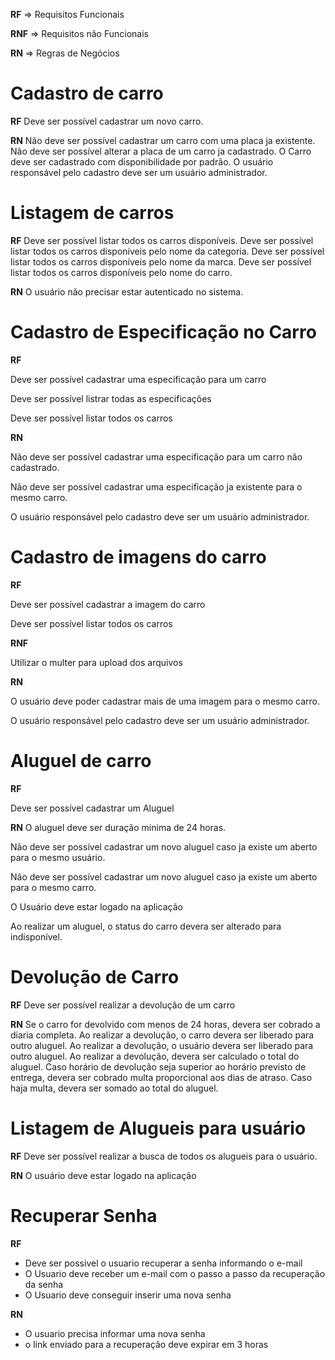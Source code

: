 **RF** => Requisitos Funcionais

**RNF** => Requisitos não Funcionais

**RN** => Regras de Negócios

# Cadastro de carro

**RF**
Deve ser possível cadastrar um novo carro.

**RN**
Não deve ser possível cadastrar um carro com uma placa ja existente.
Não deve ser possível alterar a placa de um carro ja cadastrado.
O Carro deve ser cadastrado com disponibilidade por padrão.
O usuário responsável pelo cadastro deve ser um usuário administrador.

# Listagem de carros

**RF**
Deve ser possível listar todos os carros disponíveis.
Deve ser possível listar todos os carros disponíveis pelo nome da categoria.
Deve ser possível listar todos os carros disponíveis pelo nome da marca.
Deve ser possível listar todos os carros disponíveis pelo nome do carro.

**RN**
O usuário não precisar estar autenticado no sistema.

# Cadastro de Especificação no Carro

**RF**

Deve ser possível cadastrar uma especificação para um carro

Deve ser possível listrar todas as especificações

Deve ser possível listar todos os carros

**RN**

Não deve ser possível cadastrar uma especificação para um carro não cadastrado.

Não deve ser possível cadastrar uma especificação ja existente para o mesmo carro.

O usuário responsável pelo cadastro deve ser um usuário administrador.

# Cadastro de imagens do carro

**RF**

Deve ser possível cadastrar a imagem do carro

Deve ser possível listar todos os carros

**RNF**

Utilizar o multer para upload dos arquivos

**RN**

O usuário deve poder cadastrar mais de uma imagem para o mesmo carro.

O usuário responsável pelo cadastro deve ser um usuário administrador.

# Aluguel de carro

**RF**

Deve ser possível cadastrar um Aluguel

**RN**
O aluguel deve ser duração minima de 24 horas.

Não deve ser possível cadastrar um novo aluguel caso ja existe um aberto para o mesmo usuário.

Não deve ser possível cadastrar um novo aluguel caso ja existe um aberto para o mesmo carro.

O Usuário deve estar logado na aplicação

Ao realizar um aluguel, o status do carro devera ser alterado para indisponível.

# Devolução de Carro

**RF**
Deve ser possível realizar a devolução de um carro

**RN**
Se o carro for devolvido com menos de 24 horas, devera ser cobrado a diaria completa.
Ao realizar a devolução, o carro devera ser liberado para outro aluguel.
Ao realizar a devolução, o usuário devera ser liberado para outro aluguel.
Ao realizar a devolução, devera ser calculado o total do aluguel.
Caso horário de devolução seja superior ao horário previsto de entrega, devera ser cobrado multa proporcional aos dias de atraso.
Caso haja multa, devera ser somado ao total do aluguel.

# Listagem de Alugueis para usuário

**RF**
Deve ser possível realizar a busca de todos os alugueis para o usuário.

**RN**
O usuário deve estar logado na aplicação

# Recuperar Senha

**RF**

- Deve ser possivel o usuario recuperar a senha informando o e-mail
- O Usuario deve receber um e-mail com o passo a passo da recuperação da senha
- O Usuario deve conseguir inserir uma nova senha

**RN**

- O usuario precisa informar uma nova senha
- o link enviado para a recuperação deve expirar em 3 horas
